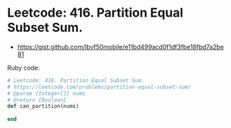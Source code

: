 # Leetcode: 416. Partition Equal Subset Sum.

- https://gist.github.com/lbvf50mobile/e11bd499acd0f1df3fbe18fbd7a2be81
 
Ruby code:
```Ruby
# Leetcode: 416. Partition Equal Subset Sum.
# https://leetcode.com/problems/partition-equal-subset-sum/
# @param {Integer[]} nums
# @return {Boolean}
def can_partition(nums)
    
end
```
